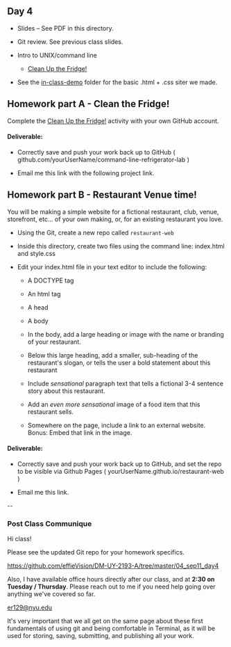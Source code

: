 ## Day 4

* Slides – See PDF in this directory.

* Git review. See previous class slides.

* Intro to UNIX/command line
  * [Clean Up the Fridge!](https://github.com/er129idm/command-line-refrigerator-lab)

* See the [in-class-demo](in-class-demo) folder for the basic .html + .css siter we made.

## Homework part A - Clean the Fridge!

  Complete the [Clean Up the Fridge!](https://github.com/effieVision/command-line-refrigerator-lab) activity with your own GitHub account.

#### Deliverable:

  * Correctly save and push your work back up to GitHub ( github.com/yourUserName/command-line-refrigerator-lab )

  * Email me this link with the following project link.

## Homework part B - Restaurant Venue time!

You will be making a simple website for a fictional restaurant, club, venue, storefront, etc... of your own making, or, for an existing restaurant you love.

* Using the Git, create a new repo called `restaurant-web`

* Inside this directory, create two files using the command line: index.html and style.css

* Edit your index.html file in your text editor to include the following:

  * A DOCTYPE tag

  * An html tag

  * A head

  * A body

  * In the body, add a large heading or image with the name or branding of your restaurant.

  * Below this large heading, add a smaller, sub-heading of the restaurant's slogan, or tells the user a bold statement about this restaurant

  * Include *sensational* paragraph text that tells a fictional 3-4 sentence story about this restaurant.

  * Add an *even more sensational* image of a food item that this restaurant sells.

  * Somewhere on the page, include a link to an external website. Bonus: Embed that link in the image.

#### Deliverable:

  * Correctly save and push your work back up to GitHub, and set the repo to be visible via Github Pages ( yourUserName.github.io/restaurant-web )

  * Email me this link.

--

### Post Class Communique

Hi class!

Please see the updated Git repo for your homework specifics.

https://github.com/effieVision/DM-UY-2193-A/tree/master/04_sep11_day4

Also, I have available office hours directly after our class, and at **2:30 on Tuesday / Thursday**. Please reach out to me if you need help going over anything we've covered so far.

er129@nyu.edu

It's very important that we all get on the same page about these first fundamentals of using git and being comfortable in Terminal, as it will be used for storing, saving, submitting, and publishing all your work.
